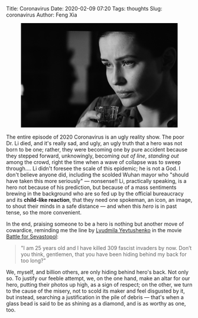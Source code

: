 Title: Coronavirus
Date: 2020-02-09 07:20
Tags: thoughts
Slug: coronavirus
Author: Feng Xia

<figure class="col s12">
  <img src="images/lyudmila.png"/>
</figure>

The entire episode of 2020 Coronavirus is an ugly reality show. The
poor Dr. Li died, and it's really sad, and ugly, an ugly truth that a
hero was not born to be one; rather, they were becoming one by pure
accident because they stepped forward, unknowingly,  becoming _out of
line_, _standing out_ among the crowd, right the time when a wave
of collapse was to sweep through.... Li didn't foresee the scale of
this epidemic; he is not a God. I don't believe anyone did, including
the scolded Wuhan mayor who "should have taken this more seriously"
&mdash; nonsense!! Li, practically speaking, is a hero not because of
his prediction, but because of a mass sentiments brewing in the
background who are so fed up by the official bureaucracy and its
**child-like reaction**, that they need one spokeman, an icon, an
image, to shout their minds in a safe distance &mdash; and when this
_hero_ is in past tense, so the more convenient.

In the end, praising someone to be a hero is nothing but another move
of cowardice, reminding me the line by [Lyudmila Yevtushenko][1] in
the movie [Battle for Sevastopol][2]: 

> "I am 25 years old and I have killed 309 fascist invaders by
> now. Don’t you think, gentlemen, that you have been hiding behind my
> back for too long?"

We, myself, and billion others, are only hiding behind hero's
back. Not only so. To justify our feeble attempt, we, on the one hand,
make an altar for our hero, putting their photos up high, as a sign of
respect; on the other, we turn to the cause of the misery, not to
scold its maker and feel disgusted by it, but instead, searching a
justification in the pile of debris &mdash; that's when a glass bead
is said to be as shining as a diamond, and is as worthy as one, too.


[1]: https://en.wikipedia.org/wiki/Lyudmila_Pavlichenko
[2]: https://en.wikipedia.org/wiki/Battle_for_Sevastopol
